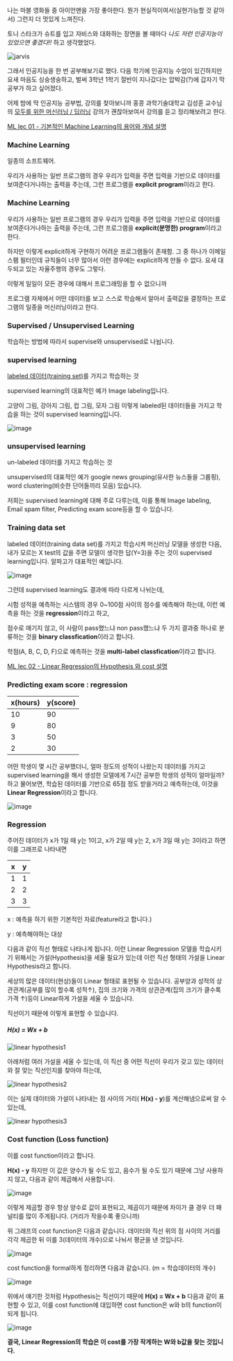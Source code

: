 나는 마블 영화들 중 아이언맨을 가장 좋아한다. 뭔가 현실적이여서(실현가능할 것 같아서) 그런지 더 멋있게 느껴진다.

토니 스타크가 슈트를 입고 자비스와 대화하는 장면을 볼 때마다 *나도 저런 인공지능이 있었으면 좋겠다!!* 하고 생각했었다.

![jarvis](https://user-images.githubusercontent.com/76269316/117230593-66cd0780-ae58-11eb-820c-30c4800c2ec8.png)

그래서 인공지능을 한 번 공부해보기로 했다. 다음 학기에 인공지능 수업이 있긴하지만 요새 마음도 싱숭생숭하고, 벌써 3학년 1학기 절반이 지나갔다는 압박감(?)에 갑자기 막 공부가 하고 싶어졌다.

어제 밤에 막 인공지능 공부법, 강의를 찾아보니까 홍콩 과학기술대학교 김성훈 교수님의 [모두를 위한 머신러닝 / 딥러닝](http://hunkim.github.io/ml/) 강의가 괜찮아보여서 강의를 듣고 정리해보려고 한다.



[ML lec  01 - 기본적인 Machine Learning의 용어와 개념 설명](https://youtu.be/qPMeuL2LIqY)

### Machine Learning

일종의 소프트웨어.  

우리가 사용하는 일반 프로그램의 경우 우리가 입력을 주면 입력을 기반으로 데이터를 보여준다거나하는 출력을 주는데, 그런 프로그램을 **explicit program**이라고 한다.



### Machine Learning

우리가 사용하는 일반 프로그램의 경우 우리가 입력을 주면 입력을 기반으로 데이터를 보여준다거나하는 출력을 주는데, 그런 프로그램을 **explicit(분명한) program**이라고 한다.

하지만 이렇게 explicit하게 구현하기 어려운 프로그램들이 존재함.  그 중 하나가 이메일 스팸 필터인데 규칙들이 너무 많아서 이런 경우에는 explicit하게 만들 수 없다. 요새 대두되고 있는 자율주행의 경우도 그렇다.

이렇게 일일이 모든 경우에 대해서 프로그래밍을 할 수 없으니까

프로그램 자체에서 어떤 데이터를 보고  스스로 학습해서 알아서 출력값을 결정하는 프로그램의 일종을 머신러닝이라고 한다.



### Supervised / Unsupervised Learning

학습하는 방법에 따라서 supervise와 unsupervised로 나뉩니다.



### supervised learning

<u>labeled 데이터(training set)</u>를 가지고 학습하는 것

supervised learning의 대표적인 예가 Image labeling입니다.

고양이 그림, 강아지 그림, 컵 그림, 모자 그림 이렇게 labeled된 데이터들을 가지고 학습을 하는 것이 supervised learning입니다.

![image](https://user-images.githubusercontent.com/76269316/117240987-01cfdc80-ae6d-11eb-86c3-60d014d36e8e.png)



### unsupervised learning

un-labeled 데이터를 가지고 학습하는 것

unsupervised의 대표적인 예가 google news grouping(유사한 뉴스들을 그룹핑), word clustering(비슷한 단어들끼리 모음) 있습니다.



저희는 supervised learning에 대해 주로 다루는데, 이를 통해 Image labeling, Email spam filter, Predicting exam score등을 할 수 있습니다.



### Training data set

labeled 데이터(training data set)를 가지고 학습시켜 머신러닝 모델을 생성한 다음, 내가 모르는 X test의 값을 주면 모델이 생각한 답(Y=3)을 주는 것이 supervised learning입니다. 알파고가 대표적인 예입니다.

![image](https://user-images.githubusercontent.com/76269316/117242728-c59e7b00-ae70-11eb-8367-625e1272356f.png)



그런데 supervised learning도 결과에 따라 다르게 나뉘는데,

시험 성적을 예측하는 시스템의 경우 0~100점 사이의 점수를 예측해야 하는데, 이런 예측을 하는 것을 **regression**이라고 하고,

점수로 매기지 않고, 이 사람이 pass했느냐 non pass했느냐 두 가지 결과중 하나로 분류하는 것을 **binary classfication**이라고 합니다.

학점(A, B, C, D, F)으로 예측하는 것을 **multi-label classfication**이라고 합니다.



[ML lec 02 - Linear Regression의 Hypothesis 와 cost 설명](https://youtu.be/Hax03rCn3UI)

### Predicting exam score : regression

| x(hours) | y(score) |
| -------- | -------- |
| 10       | 90       |
| 9        | 80       |
| 3        | 50       |
| 2        | 30       |

어떤 학생이 몇 시간 공부했더니, 얼마 정도의 성적이 나왔는지 데이터를 가지고 supervised learning을 해서 생성한 모델에게 7시간 공부한 학생의 성적이 얼마일까? 하고 물어보면, 학습된 데이터를 기반으로 65점 정도 받을거라고 예측하는데, 이것을 **Linear Regression**이라고 합니다.

![image](https://user-images.githubusercontent.com/76269316/117244486-0b107780-ae74-11eb-985b-0cf0c6b4a8e4.png)

### Regression

주어진 데이터가 x가 1일 때 y는 1이고, x가 2일 때 y는 2, x가 3일 때 y는 3이라고 하면 이를 그래프로 나타내면

| x    | y    |
| ---- | ---- |
| 1    | 1    |
| 2    | 2    |
| 3    | 3    |

x : 예측을 하기 위한 기본적인 자료(feature라고 합니다.)

y : 예측해야하는 대상



다음과 같이 직선 형태로 나타나게 됩니다. 이런 Linear Regression 모델을 학습시키기 위해서는 가설(Hypothesis)을 세울 필요가 있는데 이런 직선 형태의 가설을 Linear Hypothesis라고 합니다.

세상의 많은 데이터(현상)들이 Linear 형태로 표현될 수 있습니다. 공부양과 성적의 상관관계(공부를 많이 할수록 성적↑), 집의 크기와 가격의 상관관계(집의 크기가 클수록 가격 ↑)등이  Linear하게 가설을 세울 수 있습니다.

직선이기 때문에 이렇게 표현할 수 있습니다. 

##### **H(x) = Wx + b**

![linear hypothesis1](https://user-images.githubusercontent.com/76269316/117245919-a3a7f700-ae76-11eb-9e17-c98cbc50ff27.png)



아래처럼 여러 가설을 세울 수 있는데, 이 직선 중 어떤 직선이 우리가 갖고 있는 데이터와 잘 맞는 직선인지를 찾아야 하는데, 

![linear hypothesis2](https://user-images.githubusercontent.com/76269316/117245942-ac98c880-ae76-11eb-89c5-be6f960ffb7d.png)



이는 실제 데이터와  가설이 나타내는 점 사이의 거리( **H(x) - y**)를 계산해냄으로써 알 수 있는데,

![linear hypothesis3](https://user-images.githubusercontent.com/76269316/117246376-7e67b880-ae77-11eb-877d-f85cb04eaed8.png)



### Cost function (Loss function)

이를 cost function이라고 합니다.

 **H(x) - y** 하지만 이 값은 양수가 될 수도 있고, 음수가 될 수도 있기 때문에 그냥 사용하지 않고, 다음과 같이 제곱해서 사용합니다.

![image](https://user-images.githubusercontent.com/76269316/117246677-0221a500-ae78-11eb-9429-d831c2c5b85c.png)

이렇게 제곱할 경우 항상 양수로 값이 표현되고, 제곱이기 때문에 차이가 클 경우 더  패널티를 많이 주게됩니다. (거리가 작을수록 좋으니까)



위 그래프의 cost function은 다음과 같습니다. 데이터와 직선 위의 점 사이의 거리를 각각 제곱한 뒤 이를 3(데이터의 개수)으로 나눠서 평균을 낸 것입니다.

![image](https://user-images.githubusercontent.com/76269316/117246793-34cb9d80-ae78-11eb-9328-bb7ecb52a636.png)

cost function을 formal하게 정리하면 다음과 같습니다. (m = 학습데이터의 개수)

![image](https://user-images.githubusercontent.com/76269316/117246916-5fb5f180-ae78-11eb-94e1-b8771c024541.png)

위에서 얘기한 것처럼 Hypothesis는 직선이기 때문에 **H(x) = Wx + b** 다음과 같이 표현할 수 있고, 이를 cost function에 대입하면 cost function은 w와 b의 function이 되게 됩니다.

![image](https://user-images.githubusercontent.com/76269316/117247052-9429ad80-ae78-11eb-8d47-b95b95677d7a.png)

**결국, Linear Regression의 학습은 이 cost를 가장 작게하는 W와 b값을 찾는 것입니다.**

